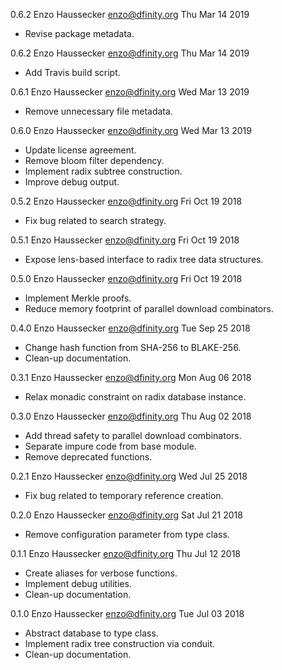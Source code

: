 0.6.2 Enzo Haussecker <enzo@dfinity.org> Thu Mar 14 2019
  
 * Revise package metadata.

0.6.2 Enzo Haussecker <enzo@dfinity.org> Thu Mar 14 2019

 * Add Travis build script.

0.6.1 Enzo Haussecker <enzo@dfinity.org> Wed Mar 13 2019

 * Remove unnecessary file metadata.

0.6.0 Enzo Haussecker <enzo@dfinity.org> Wed Mar 13 2019

 * Update license agreement.
 * Remove bloom filter dependency.
 * Implement radix subtree construction.
 * Improve debug output.

0.5.2 Enzo Haussecker <enzo@dfinity.org> Fri Oct 19 2018

 * Fix bug related to search strategy.

0.5.1 Enzo Haussecker <enzo@dfinity.org> Fri Oct 19 2018

 * Expose lens-based interface to radix tree data structures.

0.5.0 Enzo Haussecker <enzo@dfinity.org> Fri Oct 19 2018

 * Implement Merkle proofs.
 * Reduce memory footprint of parallel download combinators.

0.4.0 Enzo Haussecker <enzo@dfinity.org> Tue Sep 25 2018

 * Change hash function from SHA-256 to BLAKE-256.
 * Clean-up documentation.

0.3.1 Enzo Haussecker <enzo@dfinity.org> Mon Aug 06 2018

 *  Relax monadic constraint on radix database instance.

0.3.0 Enzo Haussecker <enzo@dfinity.org> Thu Aug 02 2018

 * Add thread safety to parallel download combinators.
 * Separate impure code from base module.
 * Remove deprecated functions.

0.2.1 Enzo Haussecker <enzo@dfinity.org> Wed Jul 25 2018

 * Fix bug related to temporary reference creation.

0.2.0 Enzo Haussecker <enzo@dfinity.org> Sat Jul 21 2018

 * Remove configuration parameter from type class.

0.1.1 Enzo Haussecker <enzo@dfinity.org> Thu Jul 12 2018

 * Create aliases for verbose functions.
 * Implement debug utilities.
 * Clean-up documentation.

0.1.0 Enzo Haussecker <enzo@dfinity.org> Tue Jul 03 2018

 * Abstract database to type class.
 * Implement radix tree construction via conduit.
 * Clean-up documentation.
